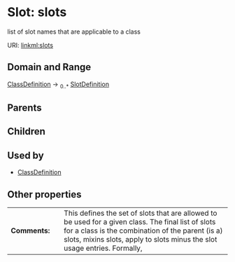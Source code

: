
# Slot: slots


list of slot names that are applicable to a class

URI: [linkml:slots](https://w3id.org/linkml/slots)


## Domain and Range

[ClassDefinition](ClassDefinition.md) ->  <sub>0..*</sub>
 [SlotDefinition](SlotDefinition.md)

## Parents


## Children


## Used by

 * [ClassDefinition](ClassDefinition.md)

## Other properties

|  |  |  |
| --- | --- | --- |
| **Comments:** | | This defines the set of slots that are allowed to be used for a given class. The final list of slots for a class is the combination of the parent (is a) slots, mixins slots, apply to slots minus the slot usage entries. Formally, |

